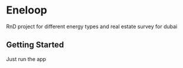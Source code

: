 # Eneloop

RnD project for different energy types and real estate survey for dubai

## Getting Started

Just run the app
